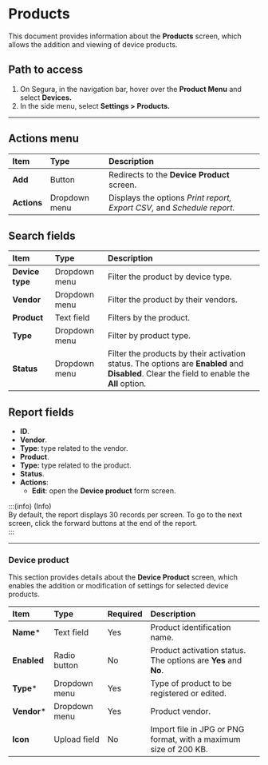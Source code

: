 # Products

This document provides information about the **Products** screen, which allows the addition and viewing of device products. 

## Path to access

1. On Segura, in the navigation bar, hover over the **Product Menu** and select **Devices.**  
2. In the side menu, select **Settings > Products.**

---
## Actions menu

| **Item** | **Type** | **Description** |
| :---- | :---- | :---- |
| **Add** | Button | Redirects to the **Device Product** screen. |
| **Actions** | Dropdown menu | Displays the options *Print report, Export CSV,* and *Schedule report.* |

## Search fields

| **Item** | **Type** | **Description** |
| :---- | :---- | :---- |
| **Device type** | Dropdown menu | Filter the product by device type. |
| **Vendor** | Dropdown menu | Filter the product by their vendors. |
| **Product** | Text field | Filters by the product. |
| **Type** | Dropdown menu | Filter by product type. |
| **Status** | Dropdown menu | Filter the products by their activation status. The options are **Enabled** and **Disabled**. Clear the field to enable the **All** option. |

## Report fields

* **ID**.  
* **Vendor**.  
* **Type**: type related to the vendor.  
* **Product**.  
* **Type:** type related to the product.  
* **Status**.  
* **Actions**:  
  * **Edit**: open the **Device product** form screen.

:::(info) (Info)  
By default, the report displays 30 records per screen. To go to the next screen, click the forward buttons at the end of the report.  
:::

---
### Device product

This section provides details about the **Device Product** screen, which enables the addition or modification of settings for selected device products.

| **Item** | **Type** | **Required** | **Description** |
| :---- | :---- | :---- | :---- |
| **Name*** | Text field | Yes | Product identification name. |
| **Enabled** | Radio button | No | Product activation status. The options are **Yes** and **No**. |
| **Type*** | Dropdown menu | Yes | Type of product to be registered or edited. |
| **Vendor*** | Dropdown menu | Yes | Product vendor. |
| **Icon** | Upload field | No | Import file in JPG or PNG format, with a maximum size of 200 KB. |